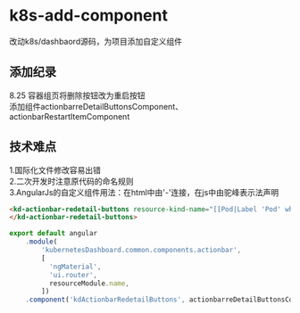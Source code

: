 # k8s-add-component
改动k8s/dashbaord源码，为项目添加自定义组件

## 添加纪录
8.25 容器组页将删除按钮改为重启按钮     
添加组件actionbarreDetailButtonsComponent、actionbarRestartItemComponent     

## 技术难点
1.国际化文件修改容易出错     
2.二次开发时注意原代码的命名规则     
3.AngularJs的自定义组件用法：在html中由'-'连接，在js中由驼峰表示法声明     
```html
<kd-actionbar-redetail-buttons resource-kind-name="[[Pod|Label 'Pod' which appears at the top of the delete dialog, opened from a pod details page.]]"  type-meta="$ctrl.details.typeMeta"  object-meta="$ctrl.details.objectMeta">
</kd-actionbar-redetail-buttons>
```
```javascript
export default angular
    .module(
        'kubernetesDashboard.common.components.actionbar',
        [
          'ngMaterial',
          'ui.router',
          resourceModule.name,
        ])
    .component('kdActionbarRedetailButtons', actionbarreDetailButtonsComponent)
```
